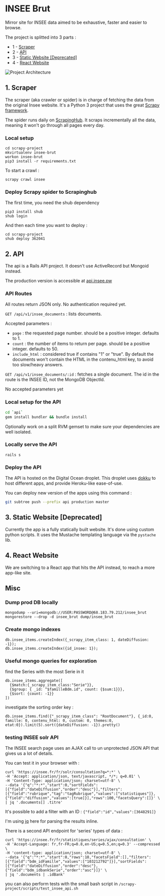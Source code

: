 # INSEE Brut

Mirror site for INSEE data aimed to be exhaustive, faster and easier to browse.

The project is splitted into 3 parts :

- 1 - [Scraper](#scraper)
- 2 - [API](#api)
- 3 - [Static Website [Deprecated]](#static-website-deprecated)
- 4 - [React Website](#react-website)

![Project Architecture](https://www.lucidchart.com/publicSegments/view/0b054d24-4603-4817-b972-1004a0a539ad/image.png)

## 1. Scraper

The scraper (aka crawler or spider) is in charge of fetching the data from the original Insee website.
It's a Python 3 project that uses the great [Scrapy framework](https://scrapy.org/).

The spider runs daily on [ScrapingHub](https://scrapinghub.com/).
It scraps incrementally all the data, meaning it won't go through all pages every day.

### Local setup

```
cd scrapy-project
mkvirtualenv insee-brut
workon insee-brut
pip3 install -r requirements.txt
```

To start a crawl :

```
scrapy crawl insee
```

### Deploy Scrapy spider to Scrapinghub

The first time, you need the shub dependency

```
pip3 install shub
shub login
```

And then each time you want to deploy :

```
cd scrapy-project
shub deploy 362041
```

## 2. API

The api is a Rails API project. It doesn't use ActiveRecord but Mongoid instead.

The production version is accessible at [api.insee.pw](http://api.insee.pw/)

### API Routes

All routes return JSON only. No authentication required yet.

`GET /api/v1/insee_documents` : lists documents.

Accepted parameters :
- `page` : the requested page number. should be a positive integer. defaults to 1.
- `count` : the number of items to return per page. should be a positive integer. defaults to 50.
- `include_html` : considered true if contains "1" or "true". By default the documents won't contain the HTML in the contenu_html key, to avoid too slow/heavy answers.

`GET /api/v1/insee_documents/:id` : fetches a single document. The id in the route is the INSEE ID, not the MongoDB ObjectId.

No accepted parameters yet

### Local setup for the API

```sh
cd `api`
gem install bundler && bundle install
```

Optionally work on a split RVM gemset to make sure your dependencies are well isolated.

### Locally serve the API

```
rails s
```

### Deploy the API

The API is hosted on the Digital Ocean droplet.
This droplet uses [dokku](http://dokku.viewdocs.io/dokku/) to host different apps, and provide Heroku-like ease-of-use.

You can deploy new version of the apps using this command :

```sh
git subtree push --prefix api production master
```

## 3. Static Website [Deprecated]

Currently the app is a fully statically built website. It's done using custom python scripts. It uses the Mustache templating language via the `pystache` lib.

## 4. React Website

We are switching to a React app that hits the API instead, to reach a more app-like site.

## Misc

### Dump prod DB locally

```
mongodump --uri=mongodb://USER:PASSWORD@68.183.79.212/insee_brut
mongorestore --drop -d insee_brut dump/insee_brut
```

### Create mongo indexes

```
db.insee_items.createIndex({_scrapy_item_class: 1, dateDiffusion: -1});
db.insee_items.createIndex({id_insee: 1});
```

### Useful mongo queries for exploration

find the Series with the most Serie in it

```
db.insee_items.aggregate([
  {$match:{_scrapy_item_class:"Serie"}},
  {$group: { _id: "$familleBdm.id", count: {$sum:1}}},
  {$sort: {count: -1}}
])
```

investigate the sorting order key :

```
db.insee_items.find({"_scrapy_item_class": "RootDocument"}, {_id:0, famille: 0, contenu_html: 0, custom: 0, themes:0, etat:0}).limit(5).sort({dateDiffusion: -1}).pretty()
```

### testing INSEE solr API

The INSEE search page uses an AJAX call to un unprotected JSON API that gives us a lot of details.

You can test it in your browser with :

```
curl 'https://insee.fr/fr/solr/consultation?q=*:*' \
-H 'Accept: application/json, text/javascript, */*; q=0.01' \
-H 'Content-Type: application/json; charset=utf-8' \
--data '{"q":"*:*","start":0,"sortFields":[{"field":"dateDiffusion","order":"desc"}],"filters":[{"field":"rubrique","tag":"tagRubrique","values":["statistiques"]},{"field":"diffusion","values":[true]}],"rows":100,"facetsQuery":[]}' \
| jq '.documents[] .titre'
```

It's possible to add a filter with an ID : `{"field":"id","values":[3648291]}`

I'm using [jq](https://stedolan.github.io/jq/) here for parsing the results inline.

There is a second API endpoint for 'series' types of data :

```
curl 'https://insee.fr/fr/statistiques/series/ajax/consultation' \
-H 'Accept-Language: fr,fr-FR;q=0.8,en-US;q=0.5,en;q=0.3' --compressed \
-H 'content-type: application/json; charset=utf-8' \
--data '{"q":"*:*","start":0,"rows":10,"facetsField":[],"filters":[{"field":"bdm_idFamille","values":["103212792"]}],"sortFields":[{"field":"dateDiffusion","order":"desc"},{"field":"bdm_idbankSerie","order":"asc"}]}' \
| jq '.documents | .idBank'
```

you can also perform tests with the small bash script in `/scrapy-project/scripts/test_insee_api.sh`
